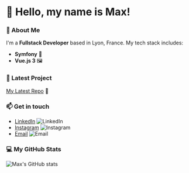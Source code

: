 # 👋 Hello, my name is Max!

### 🚀 About Me
I'm a **Fullstack Developer** based in Lyon, France. My tech stack includes:
- **Symfony** 🎼
- **Vue.js 3** 🖼️

### 🔧 Latest Project
[My Latest Repo](https://github.com/maxdlr/augustaPortfolio/tree/main) 📂

### 📫 Get in touch
- [LinkedIn](https://www.linkedin.com/in/maximedlr/) ![LinkedIn](https://img.shields.io/badge/LinkedIn-0077B5?style=flat&logo=linkedin&logoColor=white)
- [Instagram](https://www.instagram.com/maxdlr_/) ![Instagram](https://img.shields.io/badge/Instagram-E4405F?style=flat&logo=instagram&logoColor=white)
- [Email](mailto:contact@maxdlr.com) ![Email](https://img.shields.io/badge/Email-D14836?style=flat&logo=gmail&logoColor=white)

### 💻 My GitHub Stats
![Max's GitHub stats](https://github-readme-stats.vercel.app/api?username=maxdlr&show_icons=true&theme=radical)
